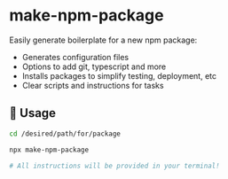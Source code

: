 # make-npm-package

Easily generate boilerplate for a new npm package:
- Generates configuration files
- Options to add git, typescript and more
- Installs packages to simplify testing, deployment, etc
- Clear scripts and instructions for tasks

## 🚀 Usage

```bash
cd /desired/path/for/package

npx make-npm-package

# All instructions will be provided in your terminal!
```
